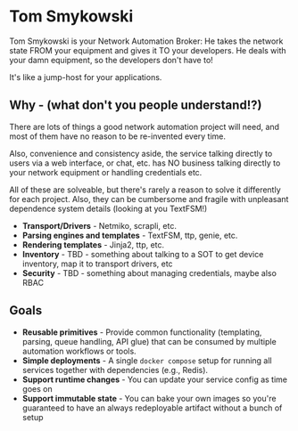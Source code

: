 # Tom Smykowski

Tom Smykowski is your Network Automation Broker: He takes the network state FROM 
your equipment and gives it TO your developers. He deals with your damn equipment,
so the developers don't have to!

It's like a jump-host for your applications.

## Why - (what don't you people understand!?)
There are lots of things a good network automation project will need, and most of 
them have no reason to be re-invented every time. 

Also, convenience and consistency aside, the service talking directly to users via
a web interface, or chat, etc. has NO business talking directly to your network 
equipment or handling credentials etc. 

All of these are solveable, but there's rarely a reason to solve it differently for
each project.  Also, they can be cumbersome and fragile with unpleasant dependence
system details (looking at you TextFSM!) 

- **Transport/Drivers** - Netmiko, scrapli, etc.
- **Parsing engines and templates** - TextFSM, ttp, genie, etc.
- **Rendering templates** - Jinja2, ttp, etc.
- **Inventory** - TBD - something about talking to a SOT to get device inventory, 
  map it to transport drivers, etc
- **Security** - TBD - something about managing credentials, maybe also RBAC


## Goals

- **Reusable primitives** - Provide common functionality (templating, parsing, queue handling, API glue) that can be consumed by multiple automation workflows or tools.
- **Simple deployments** - A single `docker compose` setup for running all services together with dependencies (e.g., Redis).
- **Support runtime changes** - You can update your service config as time goes on
- **Support immutable state** - You can bake your own images so you're guaranteed to have an always redeployable artifact without a bunch of setup

